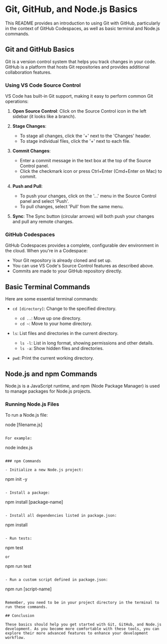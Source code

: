 # Git, GitHub, and Node.js Basics

This README provides an introduction to using Git with GitHub, particularly in the context of GitHub Codespaces, as well as basic terminal and Node.js commands.

## Git and GitHub Basics

Git is a version control system that helps you track changes in your code. GitHub is a platform that hosts Git repositories and provides additional collaboration features.

### Using VS Code Source Control

VS Code has built-in Git support, making it easy to perform common Git operations:

1. **Open Source Control**: Click on the Source Control icon in the left sidebar (it looks like a branch).

2. **Stage Changes**: 
   - To stage all changes, click the '+' next to the 'Changes' header.
   - To stage individual files, click the '+' next to each file.

3. **Commit Changes**:
   - Enter a commit message in the text box at the top of the Source Control panel.
   - Click the checkmark icon or press Ctrl+Enter (Cmd+Enter on Mac) to commit.

4. **Push and Pull**:
   - To push your changes, click on the '...' menu in the Source Control panel and select 'Push'.
   - To pull changes, select 'Pull' from the same menu.

5. **Sync**: The Sync button (circular arrows) will both push your changes and pull any remote changes.

### GitHub Codespaces

GitHub Codespaces provides a complete, configurable dev environment in the cloud. When you're in a Codespace:

- Your Git repository is already cloned and set up.
- You can use VS Code's Source Control features as described above.
- Commits are made to your GitHub repository directly.

## Basic Terminal Commands

Here are some essential terminal commands:

- `cd [directory]`: Change to the specified directory.
  - `cd ..`: Move up one directory.
  - `cd ~`: Move to your home directory.

- `ls`: List files and directories in the current directory.
  - `ls -l`: List in long format, showing permissions and other details.
  - `ls -a`: Show hidden files and directories.

- `pwd`: Print the current working directory.

## Node.js and npm Commands

Node.js is a JavaScript runtime, and npm (Node Package Manager) is used to manage packages for Node.js projects.

### Running Node.js Files

To run a Node.js file:

node [filename.js]

```plaintext

For example:

```

node index.js

```plaintext

### npm Commands

- Initialize a new Node.js project:
```

npm init -y

```plaintext

- Install a package:
```

npm install [package-name]

```plaintext

- Install all dependencies listed in package.json:
```

npm install

```plaintext

- Run tests:
```

npm test

```plaintext
or
```

npm run test

```plaintext

- Run a custom script defined in package.json:
```

npm run [script-name]

```plaintext

Remember, you need to be in your project directory in the terminal to run these commands.

## Conclusion

These basics should help you get started with Git, GitHub, and Node.js development. As you become more comfortable with these tools, you can explore their more advanced features to enhance your development workflow.
```